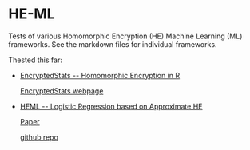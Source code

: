 # HE-ML

Tests of various Homomorphic Encryption (HE) Machine Learning (ML) frameworks.
See the markdown files for individual frameworks.

Thested this far:
* [EncryptedStats -- Homomorphic Encryption in R](https://github.com/kalleknast/HE-ML/blob/master/EncryptedStats.md)

    [EncryptedStats webpage](http://www.louisaslett.com/EncryptedStats/)
* [HEML -- Logistic Regression based on Approximate HE](https://github.com/kalleknast/HE-ML/blob/master/HEML.md)

    [Paper](https://eprint.iacr.org/2018/254)

    [github repo](https://github.com/kimandrik/HEML)
